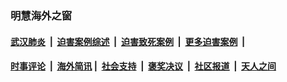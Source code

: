 
### 明慧海外之窗

####  [武汉肺炎](indexes/365.md?t=03030800) &nbsp;|&nbsp;  [迫害案例综述](indexes/328.md?t=03030800) &nbsp;|&nbsp; [迫害致死案例](indexes/277.md?t=03030800)  &nbsp;|&nbsp; [更多迫害案例](indexes/81.md?t=03030800)  &nbsp;|&nbsp; 
####  [时事评论](indexes/19.md?t=03030800) &nbsp;|&nbsp; [海外简讯](indexes/245.md?t=03030800)&nbsp;|&nbsp;  [社会支持](indexes/140.md?t=03030800) &nbsp;|&nbsp; [褒奖决议](indexes/282.md?t=03030800) &nbsp;|&nbsp; [社区报道](indexes/91.md?t=03030800)  &nbsp;|&nbsp; [天人之间](indexes/78.md?t=03030800) 

